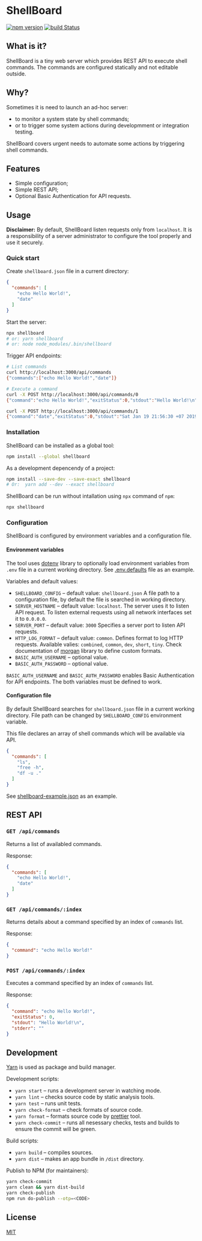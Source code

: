 # ShellBoard

[![npm version](https://badge.fury.io/js/shellboard.svg)](https://www.npmjs.com/shellboard)
[![build Status](https://travis-ci.org/mnasyrov/shellboard.svg?branch=master)](https://travis-ci.org/mnasyrov/shellboard)


## What is it?

ShellBoard is a tiny web server which provides REST API to execute shell commands. The commands are configured statically and not editable outside. 


## Why?

Sometimes it is need to launch an ad-hoc server:

* to monitor a system state by shell commands;
* or to trigger some system actions during developmment or integration testing.

ShellBoard covers urgent needs to automate some actions by triggering shell commands.


## Features

* Simple configuration;
* Simple REST API;
* Optional Basic Authentication for API requests.


## Usage

**Disclaimer:** By default, ShellBoard listen requests only from  `localhost`. It is a responsibility of a server administrator to configure the tool properly and use it securely.

### Quick start

Create `shellboard.json` file in a current directory:

```json
{
  "commands": [
    "echo Hello World!",
    "date"
  ]
}
```

Start the server:

```bash
npx shellboard
# or: yarn shellboard
# or: node node_modules/.bin/shellboard
```

Trigger API endpoints:

```bash
# List commands
curl http://localhost:3000/api/commands
{"commands":["echo Hello World!","date"]}

# Execute a command
curl -X POST http://localhost:3000/api/commands/0
{"command":"echo Hello World!","exitStatus":0,"stdout":"Hello World!\n","stderr":""}

curl -X POST http://localhost:3000/api/commands/1
{"command":"date","exitStatus":0,"stdout":"Sat Jan 19 21:56:30 +07 2019\n","stderr":""}
```

### Installation

ShellBoard can be installed as a global tool:

```bash
npm install --global shellboard
```

As a development depencendy of a project:

```bash
npm install --save-dev --save-exact shellboard
# Or:  yarn add --dev --exact shellboard
```

ShellBoard can be run without intallation using `npx` command of `npm`:

```bash
npx shellboard
```

### Configuration

ShellBoard is configured by environment variables and a configuration file.

#### Environment variables

The tool uses [dotenv](https://www.npmjs.com/package/dotenv) library to optionally load environment variables from `.env` file in a current working directory. See [.env.defaults](.env.defaults) file as an example.

Variables and default values:

* `SHELLBOARD_CONFIG` – default value: `shellboard.json`
  A file path to a configuration file, by default the file is searched in working directory.
*  `SERVER_HOSTNAME` – default value: `localhost`.
  The server uses it to listen API request. To listen external requests using all network interfaces set it to `0.0.0.0`.
* `SERVER_PORT` – default value: `3000`
  Specifies a server port to listen API requests.
* `HTTP_LOG_FORMAT` – default value: `common`.
  Defines format to log HTTP requests. Available valies: `combined`, `common`, `dev`, `short`, `tiny`. Check documentation of [morgan](https://github.com/expressjs/morgan) library to define custom formats.
* `BASIC_AUTH_USERNAME` – optional value. 
* `BASIC_AUTH_PASSWORD` – optional value.

`BASIC_AUTH_USERNAME` and `BASIC_AUTH_PASSWORD` enables Basic Authentication for API endpoints. The both variables must be defined to work.

#### Configuration file

By default ShellBoard searches for `shellboard.json` file in a current working directory. File path can be changed by `SHELLBOARD_CONFIG` environment variable.

This file declares an array of shell commands which will be available via API.

```json
{
  "commands": [
    "ls",
    "free -h",
    "df -u ."
  ]
}
```

See [shellboard-example.json](shellboard-example.json) as an example.


## REST API

### `GET /api/commands`
Returns a list of availabled commands.

Response:
```json
{
  "commands": [
    "echo Hello World!",
    "date"
  ]
}
```

### `GET /api/commands/:index` 
Returns details about a command specified by an index of `commands` list.

Response:
```json
{
  "command": "echo Hello World!"
}
```

### `POST /api/commands/:index` 
Executes a command specified by an index of `commands` list.

Response:

```json
{
  "command": "echo Hello World!",
  "exitStatus": 0,
  "stdout": "Hello World!\n", 
  "stderr": ""
}
```


## Development

[Yarn](https://yarnpkg.com) is used as package and build manager.

Development scripts:
* `yarn start` – runs a development server in watching mode.
* `yarn lint` – checks source code by static analysis tools.
* `yarn test` – runs unit tests.
* `yarn check-format` – check formats of source code.
* `yarn format` – formats source code by [prettier](https://prettier.io/) tool.
* `yarn check-commit` – runs all nesessary checks, tests and builds to ensure the commit will be green.

Build scripts: 
* `yarn build` – compiles sources.
* `yarn dist` – makes an app bundle in `/dist` directory.

Publish to NPM (for maintainers):

```bash
yarn check-commit
yarn clean && yarn dist-build
yarn check-publish
npm run do-publish --otp=<CODE>
```

## License

[MIT](LICENSE)
